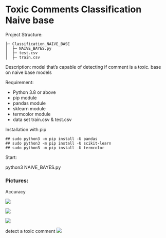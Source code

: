 # Toxic Comments Classification Naive base
Project Structure:
```
├─ Classification_NAIVE_BASE
│  ├─ NAIVE_BAYES.py
│  ├─ test.csv
│  ├─ train.csv
```
Description:
model that’s capable of detecting if comment is a toxic. base on naive base models

Requirement:
- Python 3.8 or above
- pip module
- pandas module
- sklearn module
- termcolor module
- data set train.csv & test.csv


Installation with pip
```
## sudo python3 -m pip install -U pandas
## sudo python3 -m pip install -U scikit-learn
## sudo python3 -m pip install -U termcolor
```
Start:

python3 NAIVE_BAYES.py
### Pictures:

Accuracy

![](https://user-images.githubusercontent.com/33747218/137727248-6aeefd12-c15a-4a24-ad08-823fd69b88bc.png)

![](https://user-images.githubusercontent.com/33747218/137727253-bf56190a-1286-4fe4-9af4-ac4eb82c1ed8.png)

![](https://user-images.githubusercontent.com/33747218/137727256-0e514ce1-9c3e-417f-a280-ce89b0d0428f.png)

detect a toxic comment
![](https://user-images.githubusercontent.com/33747218/137727258-c82727f4-b16d-4dc8-852a-d3b6cce4f772.png)

